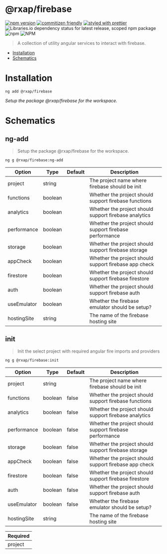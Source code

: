 @rxap/firebase
======

[![npm version](https://img.shields.io/npm/v/@rxap/firebase?style=flat-square)](https://www.npmjs.com/package/@rxap/firebase)
[![commitizen friendly](https://img.shields.io/badge/commitizen-friendly-brightgreen.svg?style=flat-square)](https://commitizen.github.io/cz-cli/)
[![styled with prettier](https://img.shields.io/badge/styled_with-prettier-ff69b4.svg?style=flat-square)](https://github.com/prettier/prettier)
![Libraries.io dependency status for latest release, scoped npm package](https://img.shields.io/librariesio/release/npm/@rxap/firebase)
![npm](https://img.shields.io/npm/dm/@rxap/firebase)
![NPM](https://img.shields.io/npm/l/@rxap/firebase)

> A collection of utility angular services to interact with firebase.

- [Installation](#installation)
- [Schematics](#schematics)

# Installation

```
ng add @rxap/firebase
```

*Setup the package @rxap/firebase for the workspace.*

# Schematics

## ng-add
> Setup the package @rxap/firebase for the workspace.

```
ng g @rxap/firebase:ng-add
```

Option | Type | Default | Description
--- | --- | --- | ---
project | string |  | The project name where firebase should be init
functions | boolean |  | Whether the project should support firebase functions
analytics | boolean |  | Whether the project should support firebase analytics
performance | boolean |  | Whether the project should support firebase performance
storage | boolean |  | Whether the project should support firebase storage
appCheck | boolean |  | Whether the project should support firebase app check
firestore | boolean |  | Whether the project should support firebase firestore
auth | boolean |  | Whether the project should support firebase auth
useEmulator | boolean |  | Whether the firebase emulator should be setup?
hostingSite | string |  | The name of the firebase hosting site


## init
> Init the select project with required angular fire imports and providers

```
ng g @rxap/firebase:init
```

Option | Type | Default | Description
--- | --- | --- | ---
project | string |  | The project name where firebase should be init
functions | boolean | false | Whether the project should support firebase functions
analytics | boolean | false | Whether the project should support firebase analytics
performance | boolean | false | Whether the project should support firebase performance
storage | boolean | false | Whether the project should support firebase storage
appCheck | boolean | false | Whether the project should support firebase app check
firestore | boolean | false | Whether the project should support firebase firestore
auth | boolean | false | Whether the project should support firebase auth
useEmulator | boolean | false | Whether the firebase emulator should be setup?
hostingSite | string |  | The name of the firebase hosting site

| Required |
| --- |
| project |

